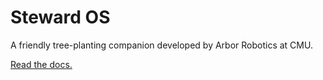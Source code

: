 # Steward OS

A friendly tree-planting companion developed by Arbor Robotics at CMU.

[Read the docs.](https://arbor-robotics.github.io/steward/)
